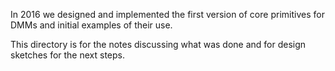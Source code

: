 In 2016 we designed and implemented the first version of core primitives
for DMMs and initial examples of their use.

This directory is for the notes discussing what was done and for design
sketches for the next steps.
